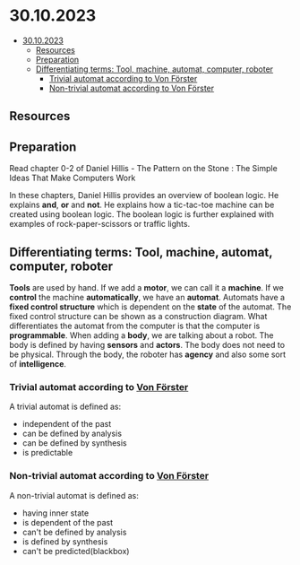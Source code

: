 # 30.10.2023

- [30.10.2023](#30102023)
  - [Resources](#resources)
  - [Preparation](#preparation)
  - [Differentiating terms: Tool, machine, automat, computer, roboter](#differentiating-terms-tool-machine-automat-computer-roboter)
    - [Trivial automat according to Von Förster](#trivial-automat-according-to-von-förster)
    - [Non-trivial automat according to Von Förster](#non-trivial-automat-according-to-von-förster)

## Resources

## Preparation

Read chapter 0-2 of Daniel Hillis - The Pattern on the Stone : The Simple Ideas That Make Computers Work

In these chapters, Daniel Hillis provides an overview of boolean logic. He explains **and**, **or** and **not**. He explains how a tic-tac-toe machine can be created using boolean logic. The boolean logic is further explained with examples of rock-paper-scissors or traffic lights.

## Differentiating terms: Tool, machine, automat, computer, roboter

**Tools** are used by hand. If we add a **motor**, we can call it a **machine**. If we **control** the machine **automatically**, we have an **automat**. Automats have a **fixed control structure** which is dependent on the **state** of the automat. The fixed control structure can be shown as a construction diagram.
What differentiates the automat from the computer is that the computer is **programmable**. When adding a **body**, we are talking about a robot. The body is defined by having **sensors** and **actors**. The body does not need to be physical. Through the body, the roboter has **agency** and also some sort of **intelligence**.

### Trivial automat according to [Von Förster](https://de.wikipedia.org/wiki/Heinz_von_Foerster)

A trivial automat is defined as:
- independent of the past
- can be defined by analysis
- can be defined by synthesis
- is predictable

### Non-trivial automat according to [Von Förster](https://de.wikipedia.org/wiki/Heinz_von_Foerster)

A non-trivial automat is defined as:
- having inner state
- is dependent of the past
- can't be defined by analysis
- is defined by synthesis
- can't be predicted(blackbox)